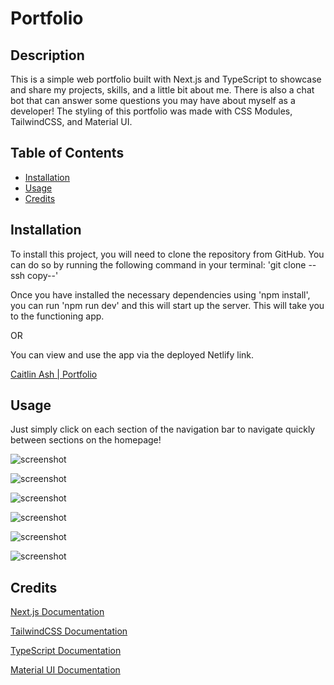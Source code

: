 # Portfolio

## Description

This is a simple web portfolio built with Next.js and TypeScript to showcase and share my projects, skills, and a little bit about me. There is also a chat bot that can answer some questions you may have about myself as a developer! The styling of this portfolio was made with CSS Modules, TailwindCSS, and Material UI.

## Table of Contents

- [Installation](#installation)
- [Usage](#usage)
- [Credits](#credits)

## Installation 

To install this project, you will need to clone the repository from GitHub. You can do so by running the following command in your terminal: 'git clone --ssh copy--'

Once you have installed the necessary dependencies using 'npm install', you can run 'npm run dev' and this will start up the server. This will take you to the functioning app. 

OR

You can view and use the app via the deployed Netlify link. 

[Caitlin Ash | Portfolio](http://caitlin-ash.com/)

## Usage

Just simply click on each section of the navigation bar to navigate quickly between sections on the homepage!

![screenshot]()

![screenshot]()

![screenshot]()

![screenshot]()

![screenshot]()

![screenshot]()

## Credits

[Next.js Documentation](https://nextjs.org/)

[TailwindCSS Documentation](https://tailwindcss.com/)

[TypeScript Documentation](https://www.typescriptlang.org/docs/)

[Material UI Documentation](https://mui.com/material-ui/getting-started/)

